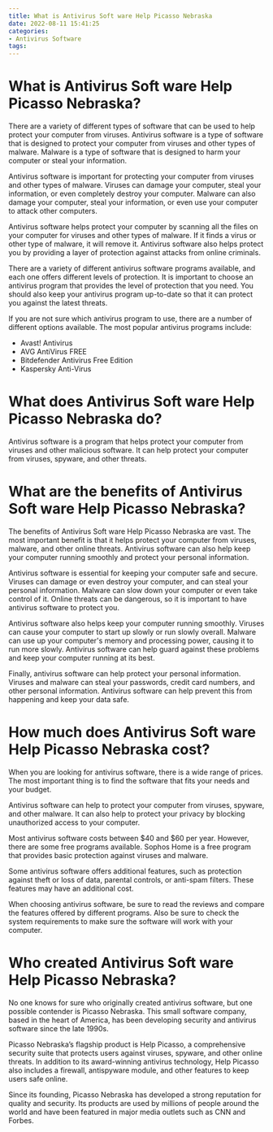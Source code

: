 ```yaml
---
title: What is Antivirus Soft ware Help Picasso Nebraska
date: 2022-08-11 15:41:25
categories:
- Antivirus Software
tags:
---
```



#  What is Antivirus Soft ware Help Picasso Nebraska?

There are a variety of different types of software that can be used to help protect your computer from viruses. Antivirus software is a type of software that is designed to protect your computer from viruses and other types of malware. Malware is a type of software that is designed to harm your computer or steal your information.

Antivirus software is important for protecting your computer from viruses and other types of malware. Viruses can damage your computer, steal your information, or even completely destroy your computer. Malware can also damage your computer, steal your information, or even use your computer to attack other computers.

Antivirus software helps protect your computer by scanning all the files on your computer for viruses and other types of malware. If it finds a virus or other type of malware, it will remove it. Antivirus software also helps protect you by providing a layer of protection against attacks from online criminals.

There are a variety of different antivirus software programs available, and each one offers different levels of protection. It is important to choose an antivirus program that provides the level of protection that you need. You should also keep your antivirus program up-to-date so that it can protect you against the latest threats.

If you are not sure which antivirus program to use, there are a number of different options available. The most popular antivirus programs include:



- Avast! Antivirus
- AVG AntiVirus FREE
- Bitdefender Antivirus Free Edition
- Kaspersky Anti-Virus

#  What does Antivirus Soft ware Help Picasso Nebraska do?

Antivirus software is a program that helps protect your computer from viruses and other malicious software. It can help protect your computer from viruses, spyware, and other threats.

#  What are the benefits of Antivirus Soft ware Help Picasso Nebraska?

The benefits of Antivirus Soft ware Help Picasso Nebraska are vast. The most important benefit is that it helps protect your computer from viruses, malware, and other online threats. Antivirus software can also help keep your computer running smoothly and protect your personal information.

Antivirus software is essential for keeping your computer safe and secure. Viruses can damage or even destroy your computer, and can steal your personal information. Malware can slow down your computer or even take control of it. Online threats can be dangerous, so it is important to have antivirus software to protect you.

Antivirus software also helps keep your computer running smoothly. Viruses can cause your computer to start up slowly or run slowly overall. Malware can use up your computer's memory and processing power, causing it to run more slowly. Antivirus software can help guard against these problems and keep your computer running at its best.

Finally, antivirus software can help protect your personal information. Viruses and malware can steal your passwords, credit card numbers, and other personal information. Antivirus software can help prevent this from happening and keep your data safe.

#  How much does Antivirus Soft ware Help Picasso Nebraska cost?

When you are looking for antivirus software, there is a wide range of prices. The most important thing is to find the software that fits your needs and your budget. 

Antivirus software can help to protect your computer from viruses, spyware, and other malware. It can also help to protect your privacy by blocking unauthorized access to your computer. 

Most antivirus software costs between $40 and $60 per year. However, there are some free programs available. Sophos Home is a free program that provides basic protection against viruses and malware. 

Some antivirus software offers additional features, such as protection against theft or loss of data, parental controls, or anti-spam filters. These features may have an additional cost. 

When choosing antivirus software, be sure to read the reviews and compare the features offered by different programs. Also be sure to check the system requirements to make sure the software will work with your computer.

#  Who created Antivirus Soft ware Help Picasso Nebraska?

No one knows for sure who originally created antivirus software, but one possible contender is Picasso Nebraska. This small software company, based in the heart of America, has been developing security and antivirus software since the late 1990s.

Picasso Nebraska’s flagship product is Help Picasso, a comprehensive security suite that protects users against viruses, spyware, and other online threats. In addition to its award-winning antivirus technology, Help Picasso also includes a firewall, antispyware module, and other features to keep users safe online.

Since its founding, Picasso Nebraska has developed a strong reputation for quality and security. Its products are used by millions of people around the world and have been featured in major media outlets such as CNN and Forbes.